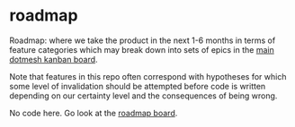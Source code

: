 # roadmap
Roadmap: where we take the product in the next 1-6 months in terms of feature categories which may break down into sets of epics in the [main dotmesh kanban board](https://github.com/orgs/dotmesh-io/projects/1).

Note that features in this repo often correspond with hypotheses for which some level of invalidation should be attempted before code is written depending on our certainty level and the consequences of being wrong.

No code here. Go look at the [roadmap board](https://github.com/dotmesh-io/roadmap/projects/1).
